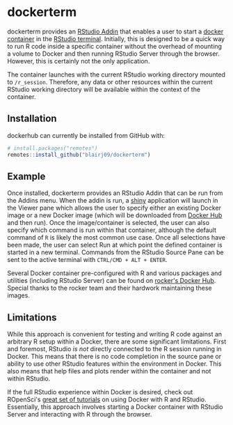 # dockerterm

dockerterm provides an [RStudio Addin](https://rstudio.github.io/rstudio-extensions/rstudio_addins.html) that enables a user to start a [docker container](https://www.docker.com) in the [RStudio terminal](https://blog.rstudio.com/2017/08/11/rstudio-v1-1-preview-terminal/). Initially, this is designed to be a quick way to run R code inside a specific container without the overhead of mounting a volume to Docker and then running RStudio Server through the browser. However, this is certainly not the only application.

The container launches with the current RStudio working directory mounted to `/r_session`. Therefore, any data or other resources within the current RStudio working directory will be available within the context of the container.

## Installation
dockerhub can currently be installed from GitHub with:

``` r
# install.packages("remotes")
remotes::install_github("blairj09/dockerterm")
```

## Example

Once installed, dockerterm provides an RStudio Addin that can be run from the Addins menu. When the addin is run, a [shiny](https://shiny.rstudio.com) application will launch in the Viewer pane which allows the user to specify either an existing Docker image or a new Docker image (which will be downloaded from [Docker Hub](https://hub.docker.com) and then run). Once the image/container is selected, the user can also specify which command is run within that container, although the default command of `R` is likely the most common use case. Once all selections have been made, the user can select Run at which point the defined container is started in a new terminal. Commands from the RStudio Source Pane can be sent to the active terminal with `CTRL/CMD + ALT + ENTER`.

Several Docker container pre-configured with R and various packages and utilities (including RStudio Server) can be found on [rocker's Docker Hub](https://hub.docker.com/r/rocker/). Special thanks to the rocker team and their hardwork maintaining these images.

## Limitations
While this approach is convenient for testing and writing R code against an arbitrary R setup within a Docker, there are some significant limitations. First and foremost, RStudio *is not* directly connected to the R session running in Docker. This means that there is no code completion in the source pane or ability to use other RStudio features within the environment in Docker. This also means that help files and plots render within the container and not within RStudio.

If the full RStudio experience within Docker is desired, check out ROpenSci's [great set of tutorials](https://ropenscilabs.github.io/r-docker-tutorial/) on using Docker with R and RStudio. Essentially, this approach involves starting a Docker container with RStudio Server and interacting with R through the browser.
